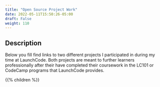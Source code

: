 ```yaml
---
title: "Open Source Project Work"
date: 2022-05-11T15:50:26-05:00
draft: False
weight: 110
---
```


## Description

Below you fill find links to two different projects I participated in during my time at LaunchCode. Both projects are meant to further learners professionally after their have completed their coursework in the LC101 or CodeCamp programs that LaunchCode provides.

{{% children %}}


